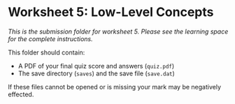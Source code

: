 # Worksheet 5: Low-Level Concepts
*This is the submission folder for worksheet 5. Please see the learning space for the complete instructions.*

This folder should contain:

* A PDF of your final quiz score and answers (`quiz.pdf`)
* The save directory (`saves`) and the save file (`save.dat`)

If these files cannot be opened or is missing your mark may be negatively effected.
